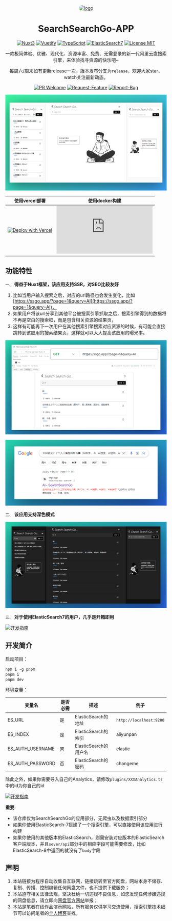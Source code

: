 <div align="center">

<a href="https://ssgo.app" target="blank">
  <img src="https://ssgo.app/logobg.png" height="200px" alt="logo" style="border-radius: 20px"/>
</a>

# SearchSearchGo-APP

[![Nuxt3](https://img.shields.io/badge/Nuxt3-00C58E?style=for-the-badge&logo=nuxt.js&logoColor=white)](https://nuxt.com/)
[![Vuetify](https://img.shields.io/badge/Vuetify-1867C0?style=for-the-badge&logo=vuetify&logoColor=white)](https://vuetifyjs.com/)
[![TypeScript](https://img.shields.io/badge/TypeScript-3178C6?style=for-the-badge&logo=typescript&logoColor=white)](https://www.typescriptlang.org/)
[![ElasticSearch7](https://img.shields.io/badge/ElasticSearch-7-06B8D7?style=for-the-badge&logo=elasticsearch&logoColor=white)](https://www.elastic.co/)
[![License MIT](https://img.shields.io/badge/License-MIT-yellow.svg?style=for-the-badge)](https://opensource.org/license/mit/)


一款极简体验、优雅、现代化、资源丰富、免费、无需登录的新一代阿里云盘搜索引擎，来体验找寻资源的快乐吧~

每周六/周末如有更新release一次，版本发布分支为`release`，欢迎大家star、watch关注最新动态。


[![PR Welcome](https://img.shields.io/badge/PR-Welcome-EA4AAA?style=for-the-badge&logo=git&logoColor=white)](https://github.com/Justin3go/SearchSearchGo/pulls)
[![Request-Feature](https://img.shields.io/badge/Request-Feature-007BFF?style=for-the-badge&logo=github&logoColor=white)](https://github.com/Justin3go/SearchSearchGo/issues/new/choose)
[![Report-Bug](https://img.shields.io/badge/Report-Bug-red?style=for-the-badge&logo=github&logoColor=white)](https://github.com/Justin3go/SearchSearchGo/issues/new/choose)

![PCMoblie-demo](./images/PCMoblie-demo.png)

|使用vercel部署|使用docker构建|
|-|-|
|[![Deploy with Vercel](https://vercel.com/button)](https://vercel.com/new/git/external?repository-url=https%3A%2F%2Fgithub.com%2FJustin3go%2FSearchSearchGo&env=ES_URL,ES_INDEX,ES_AUTH_USERNAME,ES_AUTH_PASSWORD) | [![Docker-部署](https://img.shields.io/badge/Docker-部署→-2496ED?style=for-the-badge&logo=docker&logoColor=white&link=https://www.docker.com)](./docs/docker.md) |

</div>


## 功能特性

`一、` **得益于Nuxt框架，该应用支持SSR，对SEO比较友好**

1. 比如当用户输入搜索之后，对应的url路径也会发生变化，比如[https://ssgo.app/?page=1&query=AI](https://ssgo.app/?page=1&query=AI)，
2. 如果用户将该url分享到其他平台被搜索引擎抓取之后，搜索引擎得到的数据将不再是空白的搜索框，而是包含相关资源的结果页，
3. 这样有可能再下一次用户在其他搜索引擎搜索对应资源的时候，有可能会直接跳转到该应用的搜索结果页，这样就可以大大提高该应用的曝光率。

![SSR-demo](./images/SSR-demo.png)

![SEO-demo](./images/SEO-demo.png)

`二、` **该应用支持深色模式**

![darkMode-demo](./images/darkMode-demo.png)

`三、` **对于使用ElasticSearch7的用户，几乎是开箱即用**

[![开发指南](https://img.shields.io/badge/%E5%BC%80%E5%8F%91%E6%8C%87%E5%8D%97-%E2%86%92-blue?style=for-the-badge&logo=read-the-docs&logoColor=white)](./docs/devGuide.md)

## 开发简介

启动项目：

```shell
npm i -g pnpm
pnpm i
pnpm dev
```

环境变量：

|变量名|是否必需|描述|例子|
|-|-|-|-|
|ES_URL|是|ElasticSearch的地址|`http://localhost:9200`|
|ES_INDEX|是|ElasticSearch的索引|aliyunpan|
|ES_AUTH_USERNAME|否|ElasticSearch的用户名|elastic|
|ES_AUTH_PASSWORD|否|ElasticSearch的密码|changeme|

除此之外，如果你需要导入自己的Analytics，请修改`plugins/XXXAnalytics.ts`中的id为你自己的id

[![开发指南](https://img.shields.io/badge/%E5%BC%80%E5%8F%91%E6%8C%87%E5%8D%97-%E2%86%92-blue?style=for-the-badge&logo=read-the-docs&logoColor=white)](./docs/devGuide.md)

**重要**:

- 该仓库仅为SearchSearchGo的应用部分，无爬虫以及数据索引部分
- 如果你使用ElasticSearch-7搭建了一个搜索引擎，可以直接使用该应用进行构建
- 如果你使用的其他版本的ElasticSearch，则需安装对应版本的ElasticSearch客户端版本，并且`sever/api`部分中的相应字段可能需要修改，比如ElasticSearch-8中返回的就没有了`body`字段

## 声明

1. 本站链接为程序自动收集自互联网，链接跳转至官方网盘，网站本身不储存、复制、传播、控制编辑任何网盘文件，也不提供下载服务；
2. 本站遵守相关法律法规，坚决杜绝一切违规不良信息，如您发现任何涉嫌违规的网盘信息，请立即向[网盘官方网站](https://terms.alicdn.com/legal-agreement/terms/suit_bu1_dingtalk/suit_bu1_dingtalk202103181300_11832.html)举报；
3. 本站是笔者在线作品演示网站，所有服务仅供学习交流使用，搜索引擎技术细节可以访问笔者的[个人博客](https://justin3go.com)查找。
